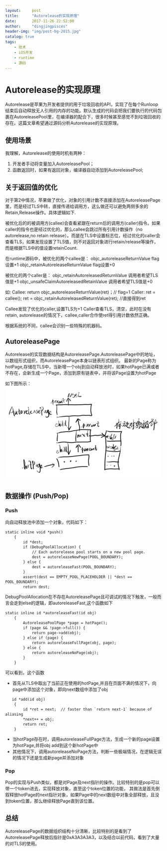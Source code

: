 ```yaml
---
layout:     post
title:      "Autorelease的实现原理"
date:       2017-11-26 22:52:00
author:     "dingjingpisces"
header-img: "img/post-bg-2015.jpg"
catalog: true
tags:
    - 技术
    - iOS开发
    - runtime
    - 源码 
---
```


# Autorelease的实现原理

Autorelease是苹果为开发者提供的用于垃圾回收的API，实现了在每个Runloop结束后自动释放无人引用的内存的功能。默认生成的代码会把我们要执行的代码包裹在AutoreleasePool里，在编译器的配合下，很多时候甚至感觉不到垃圾回收的存在。这篇文章希望通过源码分析Autorelease的实现原理。


## 使用场景

我理解，Autorelease的使用时机有两种：

1. 开发者手动将变量加入AutoreleasePool；
2. 函数返回时，如果有返回对象，编译器自动添加到AutoreleasePool;

## 关于返回值的优化

对于第2中情况，苹果做了优化，对象的引用计数不直接添加在AutoreleasePage里，而是经过TLS中转，直接传递给调用方，这么做还可以避免两侧多余的Retain,Release操作。具体逻辑如下.

被优化后的的被调用方(callee)会查看紧跟在return后的调用方(caller)指令。如果caller的指令也是经过优化的，那么callee会跳过所有引用计数操作（no autorelease,no retain release）。而是在TLS中设置标志位，经过优化的caller会查看TLS，如果发现设置了TLS值，则不对返回对象进行retain/release等操作，而是根据TLS中的值设置retainCount.

在runtime源码中，被优化的两个callee是：
objc_autoreleaseReturnValue  flag设置+1
objc_retainAutoreleaseReturnValue  flag设置+0

被优化的两个caller是：
objc_retainAutoreleasedReturnValue 调用者希望TLS值是+1
objc_unsafeClaimAutoreleasedRetainValue 调用者希望TLS值是+0

如:
Callee:
     return objc_autoreleaseReturnValue(ret)；// flag=1
Caller:
     ret = callee();
     ret = objc_retainAutoreleasedReturnValue(ret); //直接得到ret

Callee发现了优化的caller,设置TLS为+1
Caller查看TLS，清空，此时在没有retain, autorelease的情况下，callee,caller合作使ret得引用计数依然正确。

根据系统的不同，callee会识别一些特殊的机器码。


## AutoreleasePage 

Autorelease的实现数据结构是AutoreleasePage.AutoreleasePage中的地址，以数组形式组织，而AutoreleasePage本身以链表形式组织。
最新的Page称为hotPage,存储在TLS中，当新增一个obj到自动释放池时，如果hotPage已满或者不存在，会新生成一个Page，添加到原有链表中，并将该Page设置为hotPage

如下图所示：
![AutoreleasePage](https://raw.githubusercontent.com/dingjingpisces2015/dingjingpisces2015.github.io/master/img/autoreleasePage.png)

## 数据操作 (Push/Pop)

### Push
向自动释放池中添加一个对象，代码如下：


```
static inline void *push()
    {
        id *dest;
        if (DebugPoolAllocation) {
            // Each autorelease pool starts on a new pool page.
            dest = autoreleaseNewPage(POOL_BOUNDARY);
        } else {
            dest = autoreleaseFast(POOL_BOUNDARY);
        }
        assert(dest == EMPTY_POOL_PLACEHOLDER || *dest == POOL_BOUNDARY);
        return dest;
```

DebugPoolAllocation在不存在AutoreleasePage且可调试的情况下触发，一般而言会走到else的逻辑，即autoreleaseFast,这个函数如下


```
static inline id *autoreleaseFast(id obj)
    {
        AutoreleasePoolPage *page = hotPage();
        if (page && !page->full()) {
            return page->add(obj);
        } else if (page) {
            return autoreleaseFullPage(obj, page);
        } else {
            return autoreleaseNoPage(obj);
        }
    }
```

可以看到，这个函数

- 首先从TLS中取出了当前正在使用的hotPage,并且在页面不满的情况下，向page中添加这个对象，即向next数组中添加了obj


```
   id *add(id obj)
    {
        id *ret = next;  // faster than `return next-1` because of aliasing
        *next++ = obj;
        return ret;
    }
```

- 当hotPage存在时，调用autoreleaseFullPage方法，生成一个新的page设置为hotPage,并将obj add到这个新hotPage中
- 其他情况下，调用autoreleaseNoPage方法，判断一些极端情况，在逻辑无误的情况下还是生成新page并添加对象

### Pop
Pop的实现与Push类似，都是对Page及next指针的操作。比较特别的是pop可以带一个token进去，实现释放对象，直至这个token位置的功能，
其做法是首先倒叙释放hotPage的next指针对象，如果Page中的next数组中对象全部释放，且没到token位置，那么继续释放Page直到该位置。

## 总结
AutoreleasePage的数据组织结构十分清晰，比较特别的是看到了AutoreleasePage释放后指针是0xA3A3A3A3，以及结合以前代码，看到了大量的对TLS的使用。
